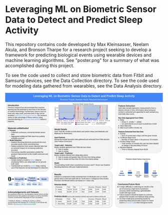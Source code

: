 # Leveraging ML on Biometric Sensor Data to Detect and Predict Sleep Activity

This repository contains code developed by Max Kleinsasser, Neelam Akula, and Bronson Tharpe for a research project seeking to develop a framework for predicting biological events using wearable devices and machine learning algorithms. See "poster.png" for a summary of what was accomplished during this project.

To see the code used to collect and store biometric data from Fitbit and Samsung devices, see the Data Collection directory. To see the code used for modeling data gathered from wearables, see the Data Analysis directory.

![Final Poster](poster.png)